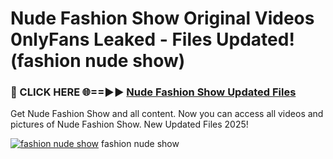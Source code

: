 # Nude Fashion Show Original Videos 0nlyFans Leaked - Files Updated! (fashion nude show)

<h3>🔴 CLICK HERE 🌐==►► <a href="https://tinyurl.com/2p9ay9w9" rel="nofollow">Nude Fashion Show Updated Files</a></h3>

Get Nude Fashion Show and all content. Now you can access all videos and pictures of Nude Fashion Show. New Updated Files 2025!

[![fashion nude show](https://i.imgur.com/KQgVmj3.gif)](https://tinyurl.com/2p9ay9w9)
fashion nude show